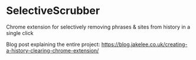 # SelectiveScrubber
Chrome extension for selectively removing phrases & sites from history in a single click

Blog post explaining the entire project: https://blog.jakelee.co.uk/creating-a-history-clearing-chrome-extension/
